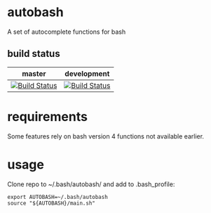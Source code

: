 # autobash
A set of autocomplete functions for bash

## build status

| master | development |
| ------ | ----------- |
|[![Build Status](http://aron.thepisymbol.info:8080/buildStatus/icon?job=autobash)](http://aron.thepisymbol.info:8080/job/autobash/)|[![Build Status](http://aron.thepisymbol.info:8080/buildStatus/icon?job=autobash-dev)](http://aron.thepisymbol.info:8080/job/autobash-dev/)|

# requirements
Some features rely on bash version 4 functions not available earlier.

# usage
Clone repo to ~/.bash/autobash/ and add to .bash_profile:

```
export AUTOBASH=~/.bash/autobash
source "${AUTOBASH}/main.sh"
```
